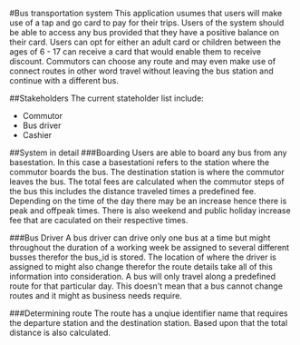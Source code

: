 #Bus transportation system
This application usumes that users will make use of a tap and go card to pay for their trips.
Users of the system should be able to access any bus provided that they have a positive balance on their card.
Users can opt for either an adult card or children between the ages of 6 - 17 can receive a card that would enable them to receive discount.
Commutors can choose any route and may even make use of connect routes in other word travel without leaving the bus station and 
continue with a different bus.

##Stakeholders
The current stateholder list include:
- Commutor
- Bus driver
- Cashier

##System in detail
###Boarding 
Users are able to board any bus from any basestation. In this case a basestationi refers to the station where the commutor boards 
the bus. The destination station is where the commutor leaves the bus. The total fees are calculated when the commutor steps of the 
bus this includes the distance traveled times a predefined fee. Depending on the time of the day
there may be an increase hence there is peak and offpeak times. There is also weekend and public holiday 
increase fee that are caculated on their respective times. 

###Bus Driver
A bus driver can drive only one bus at a time but might throughout the duration of a working week be assigned to several different
busses therefor the bus_id is stored. The location of where the driver is assigned to might also change therefor the route details
take all of this information into consideration. A bus will only travel along a predefined route for that particular day. This doesn't mean
that a bus cannot change routes and it might as business needs require.

###Determining route
The route has a unqiue identifier name that requires the departure station and the destination station. 
Based upon that the total distance is also calculated. 